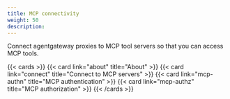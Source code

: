 ```yaml
---
title: MCP connectivity
weight: 50 
description:
---
```


Connect agentgateway proxies to MCP tool servers so that you can access MCP tools. 

{{< cards >}}
  {{< card link="about" title="About" >}}
  {{< card link="connect" title="Connect to MCP servers" >}}
  {{< card link="mcp-authn" title="MCP authentication" >}}
  {{< card link="mcp-authz" title="MCP authorization" >}}
{{< /cards >}}
